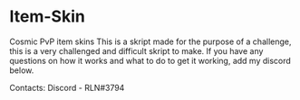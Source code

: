 # Item-Skin
Cosmic PvP item skins
This is a skript made for the purpose of a challenge, this is a very challenged and difficult skript to make.
If you have any questions on how it works and what to do to get it working, add my discord below.

Contacts:
Discord - RLN#3794
